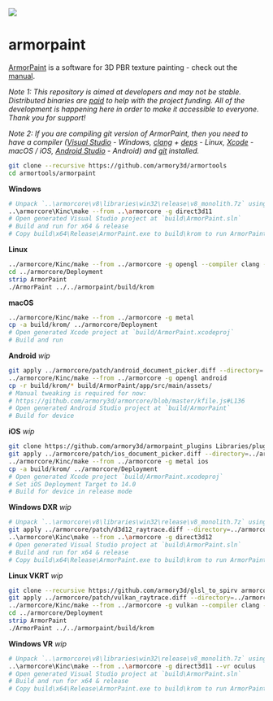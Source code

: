 ![](https://armorpaint.org/img/git.jpg)

armorpaint
==============

[ArmorPaint](https://armorpaint.org) is a software for 3D PBR texture painting - check out the [manual](https://armorpaint.org/manual).

*Note 1: This repository is aimed at developers and may not be stable. Distributed binaries are [paid](https://armorpaint.org/download) to help with the project funding. All of the development is happening here in order to make it accessible to everyone. Thank you for support!*

*Note 2: If you are compiling git version of ArmorPaint, then you need to have a compiler ([Visual Studio](https://visualstudio.microsoft.com/downloads/) - Windows, [clang](https://clang.llvm.org/get_started.html) + [deps](https://github.com/armory3d/armortools/wiki/Linux-Dependencies) - Linux, [Xcode](https://developer.apple.com/xcode/resources/) - macOS / iOS, [Android Studio](https://developer.android.com/studio) - Android) and [git](https://git-scm.com/downloads) installed.*

```bash
git clone --recursive https://github.com/armory3d/armortools
cd armortools/armorpaint
```

**Windows**
```bash
# Unpack `..\armorcore\v8\libraries\win32\release\v8_monolith.7z` using 7-Zip - Extract Here (exceeds 100MB)
..\armorcore\Kinc\make --from ..\armorcore -g direct3d11
# Open generated Visual Studio project at `build\ArmorPaint.sln`
# Build and run for x64 & release
# Copy build\x64\Release\ArmorPaint.exe to build\krom to run ArmorPaint.exe directly
```

**Linux**
```bash
../armorcore/Kinc/make --from ../armorcore -g opengl --compiler clang --compile
cd ../armorcore/Deployment
strip ArmorPaint
./ArmorPaint ../../armorpaint/build/krom
```

**macOS**
```bash
../armorcore/Kinc/make --from ../armorcore -g metal
cp -a build/krom/ ../armorcore/Deployment
# Open generated Xcode project at `build/ArmorPaint.xcodeproj`
# Build and run
```

**Android** *wip*
```bash
git apply ../armorcore/patch/android_document_picker.diff --directory=../armorcore/Kinc
../armorcore/Kinc/make --from ../armorcore -g opengl android
cp -r build/krom/* build/ArmorPaint/app/src/main/assets/
# Manual tweaking is required for now:
# https://github.com/armory3d/armorcore/blob/master/kfile.js#L136
# Open generated Android Studio project at `build/ArmorPaint`
# Build for device
```

**iOS** *wip*
```bash
git clone https://github.com/armory3d/armorpaint_plugins Libraries/plugins
git apply ../armorcore/patch/ios_document_picker.diff --directory=../armorcore/Kinc
../armorcore/Kinc/make --from ../armorcore -g metal ios
cp -a build/krom/ ../armorcore/Deployment
# Open generated Xcode project `build/ArmorPaint.xcodeproj`
# Set iOS Deployment Target to 14.0
# Build for device in release mode
```

**Windows DXR** *wip*
```bash
# Unpack `..\armorcore\v8\libraries\win32\release\v8_monolith.7z` using 7-Zip - Extract Here (exceeds 100MB)
git apply ../armorcore/patch/d3d12_raytrace.diff --directory=../armorcore/Kinc
..\armorcore\Kinc\make --from ..\armorcore -g direct3d12
# Open generated Visual Studio project at `build\ArmorPaint.sln`
# Build and run for x64 & release
# Copy build\x64\Release\ArmorPaint.exe to build\krom to run ArmorPaint.exe directly
```

**Linux VKRT** *wip*
```bash
git clone --recursive https://github.com/armory3d/glsl_to_spirv armorcore/Libraries/glsl_to_spirv
git apply ../armorcore/patch/vulkan_raytrace.diff --directory=../armorcore/Kinc
../armorcore/Kinc/make --from ../armorcore -g vulkan --compiler clang --compile
cd ../armorcore/Deployment
strip ArmorPaint
./ArmorPaint ../../armorpaint/build/krom
```

**Windows VR** *wip*
```bash
# Unpack `..\armorcore\v8\libraries\win32\release\v8_monolith.7z` using 7-Zip - Extract Here (exceeds 100MB)
..\armorcore\Kinc\make --from ..\armorcore -g direct3d11 --vr oculus
# Open generated Visual Studio project at `build\ArmorPaint.sln`
# Build and run for x64 & release
# Copy build\x64\Release\ArmorPaint.exe to build\krom to run ArmorPaint.exe directly
```
